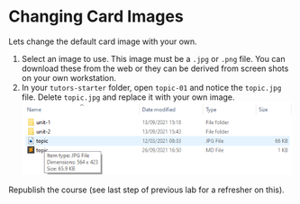 # Changing Card Images

Lets change the default card image with your own.

1. Select an image to use. This image must be a `.jpg` or `.png` file. You can download these from the web or they can be derived from screen shots on your own workstation.
2. In your `tutors-starter` folder, open `topic-01` and notice the `topic.jpg` file. Delete `topic.jpg` and replace it with your own image.
    ![Replace this File](img/chimg.png)

Republish the course (see last step of previous lab for a refresher on this).
